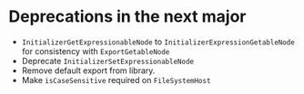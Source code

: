 ﻿# Deprecations in the next major

* `InitializerGetExpressionableNode` to `InitializerExpressionGetableNode` for consistency with `ExportGetableNode`
* Deprecate `InitializerSetExpressionableNode`
* Remove default export from library.
* Make `isCaseSensitive` required on `FileSystemHost`

